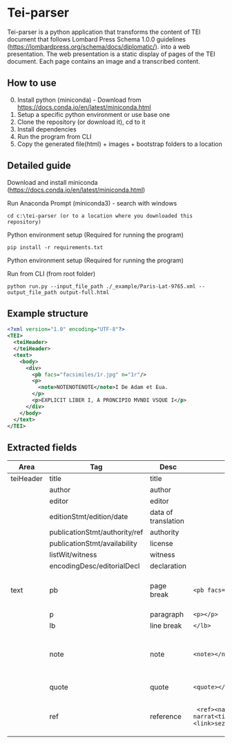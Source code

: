 # Tei-parser

Tei-parser is a python application that transforms the content of TEI document that follows Lombard Press Schema 1.0.0 guidelines (https://lombardpress.org/schema/docs/diplomatic/). into a web presentation. 
The web presentation is a static display of pages of the TEI document. Each page contains an image and a transcribed content.

##  How to use
0. Install python (miniconda) - Download from https://docs.conda.io/en/latest/miniconda.html
1. Setup a specific python environment or use base one 
2. Clone the repository (or download it), cd to it
4. Install dependencies
5. Run the program from CLI
6. Copy the generated file(html) + images + bootstrap folders to a location 

## Detailed guide
Download and install miniconda (https://docs.conda.io/en/latest/miniconda.html)

Run Anaconda Prompt (miniconda3) -  search with windows
```
cd c:\tei-parser (or to a location where you downloaded this repository)
```
Python environment setup (Required for running the program)
```
pip install -r requirements.txt
```
Python environment setup (Required for running the program)

Run from CLI (from root folder)
```
python run.py --input_file_path ./_example/Paris-Lat-9765.xml --output_file_path output-full.html
```

## Example structure
```xml
<?xml version="1.0" encoding="UTF-8"?>
<TEI>
  <teiHeader>
  </teiHeader>
  <text>
    <body>
      <div>  
        <pb facs="facsimiles/1r.jpg" n="1r"/>    
        <p>
          <note>NOTENOTENOTE</note>I De Adam et Eua.
        </p>
        <p>EXPLICIT LIBER I, A PRONCIPIO MVNDI VSQUE I</p>
      </div>
    </body>
  </text>
</TEI>
```

## Extracted fields

| Area  | Tag  | Desc  | Example  | Visualization  |
| --------- | --- |---------- | ------------- |------------- |
| teiHeader | title  | title  | | header, title  |
| | author  | author  | | header  |
| | editor  | editor  | | footer  |
| | editionStmt/edition/date  | data of translation  | |header  |
| | publicationStmt/authority/ref  | authority  | | footer  |
| | publicationStmt/availability  | license  | | footer  |
| | listWit/witness  | witness  | | header  |
| | encodingDesc/editorialDecl  | declaration  | | footer  |
| text  | pb  | page break  |``` <pb facs="" n="2v"/> ``` | will break page; facs - link to an image; n - above page
| | p  |paragraph  | ``` <p></p> ``` |same as html p  |
| | lb | line break  |``` </lb> ```  | not used
| | note  |note  | ``` <note></note> ```  |under text, types do not matter, number the notes, display the number in the text |
| | quote | quote  |``` <quote></quote> ```  | italica (nothing else)
| | ref  |reference  | ``` <ref><name>Horosii</name> narrat<title>historia</title><link>seznam.cz</link></ref>```  | link ``` <a href="seznam.cz"><u>Horosiii narrat historia</u></a> ```  |

